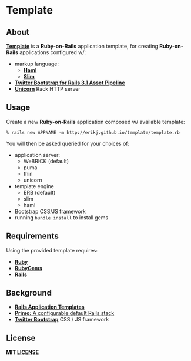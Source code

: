 # Template

## About

**[Template](https://github.com/erikj/template)** is a **Ruby-on-Rails** application template, for creating **Ruby-on-Rails** applications configured w/:

- markup language:
  - [**Haml**](http://haml.info/)
  - [**Slim**](http://slim-lang.com/)
- [**Twitter Bootstrap for Rails 3.1 Asset Pipeline**](https://github.com/seyhunak/twitter-bootstrap-rails)
- [**Unicorn**](http://unicorn.bogomips.org/) Rack HTTP server

## Usage

Create a new **Ruby-on-Rails** application composed w/ available template:

    % rails new APPNAME -m http://erikj.github.io/template/template.rb

You will then be asked queried for your choices of:

- application server:
  - WeBRICK (default)
  - puma
  - thin
  - unicorn
- template engine
  - ERB (default)
  - slim
  - haml
- Bootstrap CSS/JS framework
- running `bundle install` to install gems

## Requirements

Using the provided template requires:

- [**Ruby**](http://ruby-lang.org)
- [**RubyGems**](http://rubygems.org)
- [**Rails**](http://rubyonrails.org)

## Background

- [**Rails Application Templates**](http://guides.rubyonrails.org/rails_application_templates.html)
- [**Primo:** A configurable default Rails stack](https://github.com/cbetta/primo)
- [**Twitter Bootstrap**](http://twitter.github.com/bootstrap/)  CSS / JS framework

## License

**MIT [LICENSE](https://github.com/erikj/template/blob/gh-pages/LICENSE)**